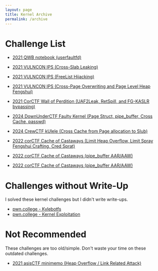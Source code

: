 ```yaml
---
layout: page
title: Kernel Archive
permalink: /archive
---
```

# Challenge List
- [2021 QWB notebook (userfaultfd)](../2022/05/20/Introduction-of-Kernel-Pwn-userfaultfd.html)
- [2021 VULNCON IPS (Cross-Slab Leaking)](../2024/02/09/IPS.html)
- [2021 VULNCON IPS (FreeList Hijacking)](../2024/02/28/IPS-Freelist.html)
- [2021 VULNCON IPS (Cross-Page Overwriting and Page Level Heap Fengshui)](../2024/02/29/IPS-Cross-Slab-Attack.html)
- [2021 CorCTF Wall of Perdition (UAF2Leak, RetSpill, and FG-KASLR bypassing)](../2024/05/27/Wall-of-Perdition.html)
- [2024 DownUnderCTF Faulty Kernel (Page Struct, pipe_buffer, Cross Cache, passwd)](../2024/07/18/Faulty-Kernel.html)
- [2024 CrewCTF kUlele (Cross Cache from Page allocation to Slub)](../2024/08/14/kUlele.html)
- [2022 corCTF Cache of Castaways (Limit Heap Overflow, Limit Spray Fengshui Crafting, Cred Sprat)](../2024/06/28/Castaways.html)
- [2022 corCTF Cache of Castaways (pipe_buffer AAR/AAW)](../2024/06/28/Castaways.html)

- [2022 corCTF Cache of Castaways (pipe_buffer AAR/AAW)](../2024/06/28/Castaways.html)


# Challenges without Write-Up

I solved these kernel challenges but I didn't write write-ups.

- [pwn.college - Kylebotfs](https://pwn.college/quarterly-quiz/kylebotfs/)
- [pwn.college - Kernel Exploitation](https://pwn.college/software-exploitation/kernel-exploitation/)


# Not Recommended

These challenges are too old/simple. Don't waste your time on these outdated challenges.

- [2021 asisCTF minimemo (Heap Overflow / Link Related Attack)][1]




[1]: https://github.com/n132/n132.github.io/blob/master/code/minimemo/README.md
